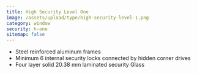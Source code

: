 ```yaml
---
title: High Security Level One
image: /assets/upload/type/high-security-level-1.png
category: window
security: h-one
sitemap: false
---
```


- Steel reinforced aluminum frames
- Minimum 6 internal security locks connected by hidden corner drives
- Four layer solid 20.38 mm laminated security Glass
